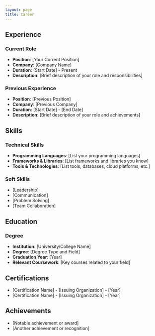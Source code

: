 ```yaml
---
layout: page
title: Career
---
```


## Experience

### Current Role
- **Position**: [Your Current Position]
- **Company**: [Company Name]
- **Duration**: [Start Date] - Present
- **Description**: [Brief description of your role and responsibilities]

### Previous Experience
- **Position**: [Previous Position]
- **Company**: [Previous Company]
- **Duration**: [Start Date] - [End Date]
- **Description**: [Brief description of your role and achievements]

## Skills

### Technical Skills
- **Programming Languages**: [List your programming languages]
- **Frameworks & Libraries**: [List frameworks and libraries you know]
- **Tools & Technologies**: [List tools, databases, cloud platforms, etc.]

### Soft Skills
- [Leadership]
- [Communication]
- [Problem Solving]
- [Team Collaboration]

## Education

### Degree
- **Institution**: [University/College Name]
- **Degree**: [Degree Type and Field]
- **Graduation Year**: [Year]
- **Relevant Coursework**: [Key courses related to your field]

## Certifications
- [Certification Name] - [Issuing Organization] - [Year]
- [Certification Name] - [Issuing Organization] - [Year]

## Achievements
- [Notable achievement or award]
- [Another achievement or recognition] 